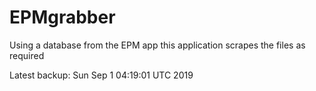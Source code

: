 # EPMgrabber
Using a database from the EPM app this application scrapes the files as required


Latest backup: Sun Sep 1 04:19:01 UTC 2019
